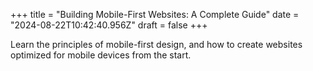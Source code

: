 +++
title = "Building Mobile-First Websites: A Complete Guide"
date = "2024-08-22T10:42:40.956Z"
draft = false
+++

  Learn the principles of mobile-first design, and how to create websites optimized for mobile devices from the start.
        